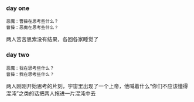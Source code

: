 ### day one
    恶魔：曹操在思考些什么？
    曹操：恶魔在思考些什么？
两人苦苦思索没有结果，各回各家睡觉了
### day two
    恶魔：我在思考些什么？
    曹操：我在思考些什么？
两人刚刚开始思考的片刻，宇宙里出现了一个上帝，他喊着什么“你们不应该懂得混沌”之类的话把两人拖进一片混沌中去

